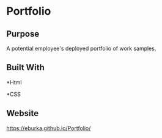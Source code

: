 # Portfolio

## Purpose 
A potential employee's deployed portfolio of work samples.



## Built With 
*Html 

*CSS 



## Website 
https://eburka.github.io/Portfolio/

